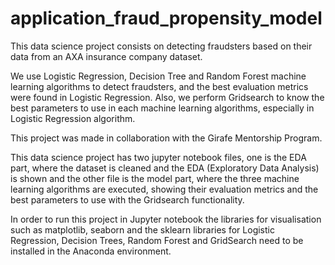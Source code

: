 # application_fraud_propensity_model

This data science project consists on detecting fraudsters based on their data from an AXA insurance company dataset.

We use Logistic Regression, Decision Tree and Random Forest machine learning algorithms to detect fraudsters, and the best evaluation metrics were found in Logistic Regression. Also, we perform Gridsearch to know the best parameters to use in each machine learning algorithms, especially in Logistic Regression algorithm.

This project was made in collaboration with the Girafe Mentorship Program.

This data science project has two jupyter notebook files, one is the EDA part, where the dataset is cleaned and the EDA (Exploratory Data Analysis) is shown and the other file is the model part, where the three machine learning algorithms are executed, showing their evaluation metrics and the best parameters to use with the Gridsearch functionality.

In order to run this project in Jupyter notebook the libraries for visualisation such as matplotlib, seaborn and the sklearn libraries for Logistic Regression, Decision Trees, Random Forest and GridSearch need to be installed in the Anaconda environment.
